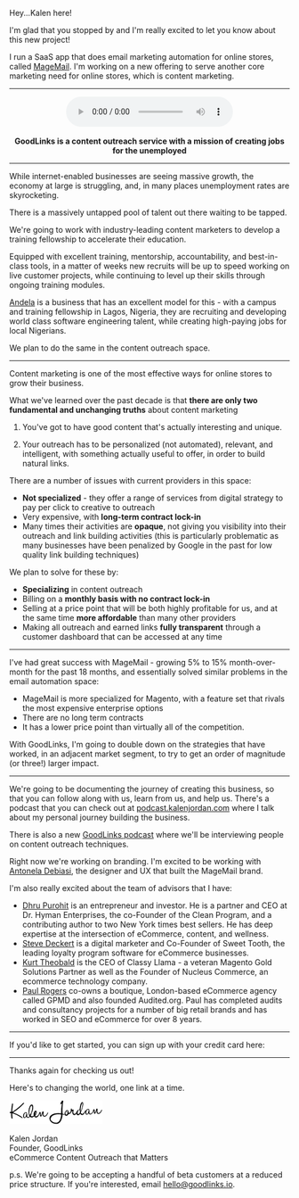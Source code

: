 Hey...Kalen here!

I'm glad that you stopped by and I'm really excited to let you
know about this new project!

I run a SaaS app that does email
marketing automation for online stores, called <a href="https://magemail.co" target="_blank">MageMail</a>.
I'm working on a new offering to serve another core marketing need
for online stores, which is content marketing.

---

<center>
  <audio src="/mp3/goodlinks-intro.m4a" controls="controls">
      <a href="/mp3/goodlinks-intro.m4a">Listen to audio</a>
  </audio>
</center>

<center><p><b>GoodLinks is a content outreach service with
a mission of creating jobs for the unemployed</b></p></center>

---

While internet-enabled businesses are seeing massive growth,
the economy at large is struggling,
and, in many places unemployment rates are skyrocketing.

There is a massively untapped pool of talent out there waiting to be tapped.

We're going to work with industry-leading content marketers to
develop a training fellowship to accelerate their education.

Equipped with excellent training, mentorship, accountability, and best-in-class tools,
in a matter of weeks new recruits will be up to speed working on live customer projects,
while continuing to level up their skills through ongoing training modules.

<a href="http://andela.com" target="_blank">Andela</a> is a business that has an excellent model for this - with a campus and training
fellowship in Lagos, Nigeria, they are recruiting and developing world
class software engineering talent, while creating high-paying jobs
for local Nigerians.

We plan to do the same in the content outreach space.

---

Content marketing is one of the most effective ways for online stores
to grow their business.

What we've learned over the past decade is that **there are only two
fundamental and unchanging truths** about content marketing

1. You've got to have good content that's actually interesting and unique.

2. Your outreach has to be personalized (not automated), relevant, and intelligent,
 with something actually useful to offer, in order to build natural links.

There are a number of issues with current providers in this space:

 - **Not specialized** - they offer a range of services from digital strategy to pay per click to creative to outreach
 - Very expensive, with **long-term contract lock-in**
 - Many times their activities are **opaque**, not giving you visibility into their outreach and link building
 activities (this is particularly problematic as many businesses have been penalized by Google in the past
for low quality link building techniques)

We plan to solve for these by:

 - **Specializing** in content outreach
 - Billing on a **monthly basis with no contract lock-in**
 - Selling at a price point that will be both highly profitable for us, and at the same time **more affordable** than many other providers
 - Making all outreach and earned links **fully transparent** through a customer dashboard that can be accessed at any time

---

I've had great success with MageMail - growing 5% to 15% month-over-month for the past 18 months,
and essentially solved similar problems in the email automation space:

- MageMail is more specialized for Magento, with a feature set that rivals the most expensive enterprise options
- There are no long term contracts
- It has a lower price point than virtually all of the competition.

With GoodLinks, I'm going to double down on the strategies that have worked, in an adjacent
market segment, to try to get an order of magnitude (or three!) larger impact.

---

We're going to be documenting the journey of creating this business, so that you
can follow along with us, learn from us, and help us.  There's a podcast that you can
check out at <a href="http://podcast.kalenjordan.com">podcast.kalenjordan.com</a>
where I talk about my personal journey building the business.

There is also a new <a href="http://podcast.goodlinks.io/" target="_blank">GoodLinks podcast</a> where we'll be interviewing people on
content outreach techniques.

Right now we're working on branding.  I'm excited to be working with <a href="http://antonela.me/">Antonela Debiasi</a>,
the designer and UX that built the MageMail brand.

I'm also really excited about the team of advisors that I have:

 - <a href="https://about.me/dhru" target="_blank">Dhru Purohit</a>
 is an entrepreneur and investor.  He is a partner and CEO at Dr. Hyman Enterprises, the co-Founder of the Clean Program, and a
contributing author to two New York times best sellers.  He has deep expertise
at the intersection of eCommerce, content, and wellness.
 - <a href="https://twitter.com/stevedeckert" target="_blank">Steve Deckert</a> is a digital marketer and Co-Founder of Sweet Tooth, the leading loyalty program software for eCommerce businesses.
 - <a href="https://twitter.com/kurttheobald" target="_blank">Kurt Theobald</a> is the CEO of Classy Llama - a veteran Magento Gold Solutions Partner as well
as the Founder of Nucleus Commerce, an ecommerce technology company.
 - <a href="https://paulnrogers.com/" target="_blank">Paul Rogers</a> co-owns a boutique, London-based
 eCommerce agency called GPMD and also founded Audited.org. Paul has completed audits and consultancy
 projects for a number of big retail brands and has worked in SEO and eCommerce for over 8 years.

---

<a name="payment"></a>
If you'd like to get started, you can sign up with your credit card here:

<center>
<form action="https://magemail.co/app/goodlinks-charge.php" method="POST">
    <script
        src="https://checkout.stripe.com/checkout.js" class="stripe-button"
        data-key="pk_live_iQ4EheUX8ywnwtNM6glg9gzx"
        data-name="GoodLinks"
        data-description="5 Links / Month"
        data-amount="100000"
        data-panel-label="Subscribe"
        data-locale="auto">
    </script>
</form>
</center>

---

Thanks again for checking us out!

Here's to changing the world, one link at a time.

<img src="/image/signature.png">

Kalen Jordan
<br/>Founder, GoodLinks
<br/>eCommerce Content Outreach that Matters

p.s. We're going to be accepting a handful of beta customers at a reduced price structure.  If you're interested, email <a href="mailto:hello@goodlinks.io">hello@goodlinks.io</a>.
